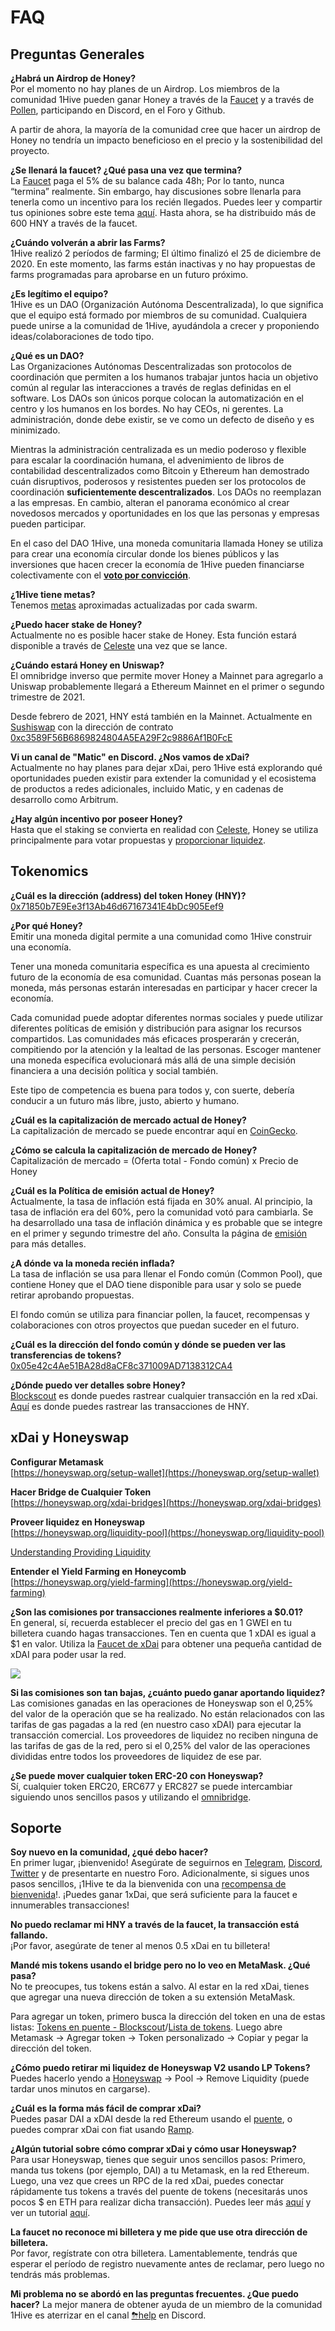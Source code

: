 # FAQ

## Preguntas Generales

**¿Habrá un Airdrop de Honey?**  
Por el momento no hay planes de un Airdrop. Los miembros de la comunidad 1Hive pueden ganar Honey a través de la [Faucet](https://faucet.1hive.org/#/) y a través de [Pollen](../getting-started-1/pollen.md), participando en Discord, en el Foro y Github.

A partir de ahora, la mayoría de la comunidad cree que hacer un airdrop de Honey no tendría un impacto beneficioso en el precio y la sostenibilidad del proyecto.

**¿Se llenará la faucet? ¿Qué pasa una vez que termina?**  
La [Faucet](https://faucet.1hive.org/#/) paga el 5% de su balance cada 48h; Por lo tanto, nunca “termina” realmente. Sin embargo, hay discusiones sobre llenarla para tenerla como un incentivo para los recién llegados. Puedes leer y compartir tus opiniones sobre este tema [aquí](https://forum.1hive.org/t/temporarily-suspend-the-faucet/1580). Hasta ahora, se ha distribuido más de 600 HNY a través de la faucet. 

**¿Cuándo volverán a abrir las Farms?**  
1Hive realizó 2 períodos de farming; El último finalizó el 25 de diciembre de 2020. En este momento, las farms están inactivas y no hay propuestas de farms programadas para aprobarse en un futuro próximo.

 **¿Es legítimo el equipo?**  
1Hive es un DAO \(Organización Autónoma Descentralizada\), lo que significa que el equipo está formado por miembros de su comunidad. Cualquiera puede unirse a la comunidad de 1Hive, ayudándola a crecer y proponiendo ideas/colaboraciones de todo tipo. 

**¿Qué es un DAO?**  
Las Organizaciones Autónomas Descentralizadas son protocolos de coordinación que permiten a los humanos trabajar juntos hacia un objetivo común al regular las interacciones a través de reglas definidas en el software. Los DAOs son únicos porque colocan la automatización en el centro y los humanos en los bordes. No hay CEOs, ni gerentes. La administración, donde debe existir, se ve como un defecto de diseño y es minimizado. 

Mientras la administración centralizada es un medio poderoso y flexible para escalar la coordinación humana, el advenimiento de libros de contabilidad descentralizados como Bitcoin y Ethereum han demostrado cuán disruptivos, poderosos y resistentes pueden ser los protocolos de coordinación **suficientemente descentralizados**. Los DAOs no reemplazan a las empresas. En cambio, alteran el panorama económico al crear novedosos mercados y oportunidades en los que las personas y empresas pueden participar. 

En el caso del DAO 1Hive, una moneda comunitaria llamada Honey se utiliza para crear una economía circular donde los bienes públicos y las inversiones que hacen crecer la economía de 1Hive pueden financiarse colectivamente con el [**voto por convicción**](../projects/honey/). 

**¿1Hive tiene metas?**  
 Tenemos [metas](../projects/metas.md) aproximadas actualizadas por cada swarm. 

**¿Puedo hacer stake de Honey?**  
Actualmente no es posible hacer stake de Honey. Esta función estará disponible a través de [Celeste](../projects/celeste.md) una vez que se lance. 

**¿Cuándo estará Honey en Uniswap?**   
El omnibridge inverso que permite mover Honey a Mainnet para agregarlo a Uniswap probablemente llegará a Ethereum Mainnet en el primer o segundo trimestre de 2021. 

Desde febrero de 2021, HNY está también en la Mainnet. Actualmente en [Sushiswap](https://analytics.sushiswap.fi/pairs/0xdae3ac391756d65fff76502ff4d1d7697a991c5a%20) con la dirección de contrato [0xc3589F56B6869824804A5EA29F2c9886Af1B0FcE](https://etherscan.io/address/0xc3589F56B6869824804A5EA29F2c9886Af1B0FcE)

**Vi un canal de "Matic" en Discord. ¿Nos vamos de xDai?**   
Actualmente no hay planes para dejar xDai, pero 1Hive está explorando qué oportunidades pueden existir para extender la comunidad y el ecosistema de productos a redes adicionales, incluido Matic, y en cadenas de desarrollo como Arbitrum. 

**¿Hay algún incentivo por poseer Honey?**  
Hasta que el staking se convierta en realidad con [Celeste](../projects/celeste.md), Honey se utiliza principalmente para votar propuestas y [proporcionar liquidez](https://link.medium.com/Zb26x6KQWcb).

## Tokenomics

**¿Cuál es la dirección \(address\) del token Honey \(HNY\)?**  
[0x71850b7E9Ee3f13Ab46d67167341E4bDc905Eef9](https://blockscout.com/poa/xdai/tokens/0x71850b7E9Ee3f13Ab46d67167341E4bDc905Eef9/)

**¿Por qué Honey?**   
Emitir una moneda digital permite a una comunidad como 1Hive construir una economía. 

Tener una moneda comunitaria específica es una apuesta al crecimiento futuro de la economía de esa comunidad. Cuantas más personas posean la moneda, más personas estarán interesadas en participar y hacer crecer la economía. 

Cada comunidad puede adoptar diferentes normas sociales y puede utilizar diferentes políticas de emisión y distribución para asignar los recursos compartidos. Las comunidades más eficaces prosperarán y crecerán, compitiendo por la atención y la lealtad de las personas. Escoger mantener una moneda específica evolucionará más allá de una simple decisión financiera a una decisión política y social también.

Este tipo de competencia es buena para todos y, con suerte, debería conducir a un futuro más libre, justo, abierto y humano. 

**¿Cuál es la capitalización de mercado actual de Honey?**   
La capitalización de mercado se puede encontrar aquí en [CoinGecko](https://www.coingecko.com/en/coins/honey). 

**¿Cómo se calcula la capitalización de mercado de Honey?**   
Capitalización de mercado = \(Oferta total - Fondo común\) x Precio de Honey

 **¿Cuál es la Política de emisión actual de Honey?**   
Actualmente, la tasa de inflación está fijada en 30% anual. Al principio, la tasa de inflación era del 60%, pero la comunidad votó para cambiarla. Se ha desarrollado una tasa de inflación dinámica y es probable que se integre en el primer y segundo trimestre del año. Consulta la página de [emisión](../projects/honey/emision.md) para más detalles. 

**¿A dónde va la moneda recién inflada?**   
La tasa de inflación se usa para llenar el Fondo común \(Common Pool\), que contiene Honey que el DAO tiene disponible para usar y solo se puede retirar aprobando propuestas.

El fondo común se utiliza para financiar pollen, la faucet, recompensas y colaboraciones con otros proyectos que puedan suceder en el futuro. 

**¿Cuál es la dirección del fondo común y dónde se pueden ver las transferencias de tokens?** [0x05e42c4Ae51BA28d8aCF8c371009AD7138312CA4](https://blockscout.com/poa/xdai/address/0x05e42c4Ae51BA28d8aCF8c371009AD7138312CA4/token-transfers)

**¿Dónde puedo ver detalles sobre Honey?**   
[Blockscout](https://blockscout.com/poa/xdai/) es donde puedes rastrear cualquier transacción en la red xDai. [Aquí](https://blockscout.com/poa/xdai/address/0x71850b7E9Ee3f13Ab46d67167341E4bDc905Eef9/transactions) es donde puedes rastrear las transacciones de HNY.

## xDai y Honeyswap

**Configurar Metamask**  
[https://honeyswap.org/setup-wallet](https://honeyswap.org/setup-wallet)

**Hacer Bridge de Cualquier Token**  
[https://honeyswap.org/xdai-bridges](https://honeyswap.org/xdai-bridges)

**Proveer liquidez en Honeyswap**  
[https://honeyswap.org/liquidity-pool](https://honeyswap.org/liquidity-pool)

[Understanding Providing Liquidity](https://1hive.gitbook.io/1hive/projects/honeyswap/for-liquidity-providers)

**Entender el Yield Farming en Honeycomb**  
[https://honeyswap.org/yield-farming](https://honeyswap.org/yield-farming)

**¿Son las comisiones por transacciones realmente inferiores a $0.01?**  
En general, sí, recuerda establecer el precio del gas en 1 GWEI en tu billetera cuando hagas transacciones. Ten en cuenta que 1 xDAI es igual a $1 en valor. Utiliza la [Faucet de xDai](https://xdai-faucet.top/) para obtener una pequeña cantidad de xDAI para poder usar la red.

![](../.gitbook/assets/image%20%289%29.png)

**Si las comisiones son tan bajas, ¿cuánto puedo ganar aportando liquidez?** Las comisiones ganadas en las operaciones de Honeyswap son el 0,25% del valor de la operación que se ha realizado. No están relacionados con las tarifas de gas pagadas a la red \(en nuestro caso xDAI\) para ejecutar la transacción comercial. Los proveedores de liquidez no reciben ninguna de las tarifas de gas de la red, pero si el 0,25% del valor de las operaciones divididas entre todos los proveedores de liquidez de ese par.

**¿Se puede mover cualquier token ERC-20 con Honeyswap?**   
Sí, cualquier token ERC20, ERC677 y ERC827 se puede intercambiar siguiendo unos sencillos pasos y utilizando el [omnibridge](https://omni.xdaichain.com/).

## Soporte

**Soy nuevo en la comunidad, ¿qué debo hacer?**   
En primer lugar, ¡bienvenido! Asegúrate de seguirnos en [Telegram](https://t.me/honeyswapDEX), [Discord](https://discord.com/invite/xTZjbRjc8t), [Twitter](https://twitter.com/Honeyswap) y de presentarte en nuestro Foro. Adicionalmente, si sigues unos pasos sencillos, ¡1Hive te da la bienvenida con una [recompensa de bienvenida](https://docs.google.com/forms/d/e/1FAIpQLSdP3pTX_BLKqLCmkC84YyDj8PVK5wfOSSaym93SJj5KX6RP2w/viewform)!. ¡Puedes ganar 1xDai, que será suficiente para la faucet e innumerables transacciones! 

**No puedo reclamar mi HNY a través de la faucet, la transacción está fallando.**   
¡Por favor, asegúrate de tener al menos 0.5 xDai en tu billetera! 

**Mandé mis tokens usando el bridge pero no lo veo en MetaMask. ¿Qué pasa?**   
No te preocupes, tus tokens están a salvo. Al estar en la red xDai, tienes que agregar una nueva dirección de token a su extensión MetaMask. 

Para agregar un token, primero busca la dirección del token en una de estas listas: [Tokens en puente - Blockscout](https://blockscout.com/poa/xdai/bridged-tokens)/[Lista de tokens](https://tokenlists.org/token-list?url=https://tokens.honeyswap.org). Luego abre Metamask → Agregar token → Token personalizado → Copiar y pegar la dirección del token. 

**¿Cómo puedo retirar mi liquidez de Honeyswap V2 usando LP Tokens?** Puedes hacerlo yendo a [Honeyswap](https://app.honeyswap.org/#/swap) → Pool → Remove Liquidity \(puede tardar unos minutos en cargarse\). 

**¿Cuál es la forma más fácil de comprar xDai?**   
Puedes pasar DAI a xDAI desde la red Ethereum usando el [puente](https://dai-bridge.poa.network/), o puedes comprar xDai con fiat usando [Ramp](https://ramp.network/buy/?swapAsset=XDAI).

**¿Algún tutorial sobre cómo comprar xDai y cómo usar Honeyswap?**   
Para usar Honeyswap, tienes que seguir unos sencillos pasos: Primero, manda tus tokens \(por ejemplo, DAI\) a tu Metamask, en la red Ethereum. Luego, una vez que crees un RPC de la red xDai, puedes conectar rápidamente tus tokens a través del puente de tokens \(necesitarás unos pocos $ en ETH para realizar dicha transacción\). Puedes leer más [aquí](https://medium.com/honeyswap/introducing-honeyswap-fa34b24e6978) y ver un tutorial [aquí](https://forum.1hive.org/t/1hive-101-beeginner-video-tutorials/217?u=jasper). 

**La faucet no reconoce mi billetera y me pide que use otra dirección de billetera.**   
Por favor, regístrate con otra billetera. Lamentablemente, tendrás que esperar el período de registro nuevamente antes de reclamar, pero luego no tendrás más problemas. 

**Mi problema no se abordó en las preguntas frecuentes. ¿Que puedo hacer?** La mejor manera de obtener ayuda de un miembro de la comunidad 1Hive es aterrizar en el canal [⛈help](https://discord.gg/3AjG7XvRJZ) en Discord.

